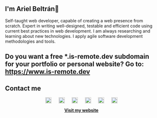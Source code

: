 ## I'm Ariel Beltrán👋

Self-taught web developer, capable of creating a web presence from scratch. Expert in writing well-designed, testable and efficient code using current best practices in web development. I am always researching and learning about new technologies. I apply agile software development methodologies and tools.

## Do you want a free ***.is-remote.dev** subdomain for your portfolio or personal website? Go to: https://www.is-remote.dev

## Contact me

<p align="center">
    <a href="https://www.facebook.com/" target="_blank"><img align="center"
            src="https://cdn.jsdelivr.net/npm/simple-icons@3.0.1/icons/facebook.svg" alt="" height="20"
            width="20" /></a>
    &nbsp;&nbsp;&nbsp;&nbsp;
    <a href="https://twitter.com" target="_blank"><img align="center"
            src="https://cdn.jsdelivr.net/npm/simple-icons@3.0.1/icons/twitter.svg" alt="" height="20"
            width="20" /></a>
    &nbsp;&nbsp;&nbsp;&nbsp;
    <a href="https://t.me" target="_blank"><img align="center"
            src="https://cdn.jsdelivr.net/npm/simple-icons@3.0.1/icons/telegram.svg" alt="" height="20"
            width="20" /></a>
    &nbsp;&nbsp;&nbsp;&nbsp;
    <a href="https://linkedin.com" target="_blank"><img align="center"
            src="https://cdn.jsdelivr.net/npm/simple-icons@3.0.1/icons/linkedin.svg" alt="" height="20"
            width="20" /></a>
    &nbsp;&nbsp;&nbsp;&nbsp;
    <a href="https://profile.codersrank.io/user/abeltranp9476" target="_blank"><img align="center"
            src="https://cdn.jsdelivr.net/npm/simple-icons@3.0.1/icons/codersrank.svg" alt="" height="20"
            width="20" /></a>
    &nbsp;&nbsp;&nbsp;&nbsp;
    <a href="https://gitlab.com target="_blank"><img 
           align="center" src="https://cdn.jsdelivr.net/npm/simple-icons@3.0.1/icons/gitlab.svg" alt=""
           height="20" width="20" /></a>
</p>

<p align="center"><a href="https://abeltran94.is-remote.dev" target="_blank"><strong>Visit my website</strong></a></p>
